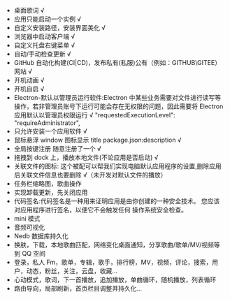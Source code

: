 - 桌面歌词 √
- 应用只能启动一个实例 √
- 自定义安装路径，安装界面美化 √
- 浏览器中启动客户端 √
- 自定义托盘右键菜单 √
- 自动/手动检查更新 √
- GitHub 自动化构建(CI|CD)，发布私有(私服)公有（例如：GITHUB\GITEE）网站 √
- 开机动画 √
- 开机自启 √
- Electron-默认以管理员运行软件:Electron 中某些业务需要对文件进行读写等操作，若非管理员账号下运行可能会存在无权限的问题，因此需要将 Electron 应用默认以管理员权限运行 √ "requestedExecutionLevel": "requireAdministrator",
- 只允许安装一个应用软件 √
- 鼠标悬浮 window 图标显示 title package.json:description √
- 全局按键注册 随意注册了一个 √
- 拖拽到 dock 上，播放本地文件(不论应用是否启动) √
- 关联文件的图标: 这个被配可以帮我们实现电脑默认应用程序的设置,删除应用后关联文件信息也要删除 √（未开发对默认文件的播放）
- 任务栏缩略图，歌曲操作
- 实现卸载更新，先关闭应用
- 代码签名:代码签名是一种用来证明应用是由你创建的一种安全技术。 您应该对应用程序进行签名，以便它不会触发任何 操作系统安全检查。
- mini 模式
- 音频可视化
- Nedb 数据库持久化
- 换肤，下载，本地歌曲匹配，网络变化桌面通知，分享歌曲/歌单/MV/视频等到 QQ 空间
- 登录，私人 Fm，歌单，专辑，歌手，排行榜，MV，视频，评论，搜索，用户，动态，粉丝，关注，云盘，收藏...
- 心动模式，歌词，下一首播放，追加播放，单曲循环，随机播放，列表循环
- 路由导向，局部刷新，首页栏目调整并持久化...

